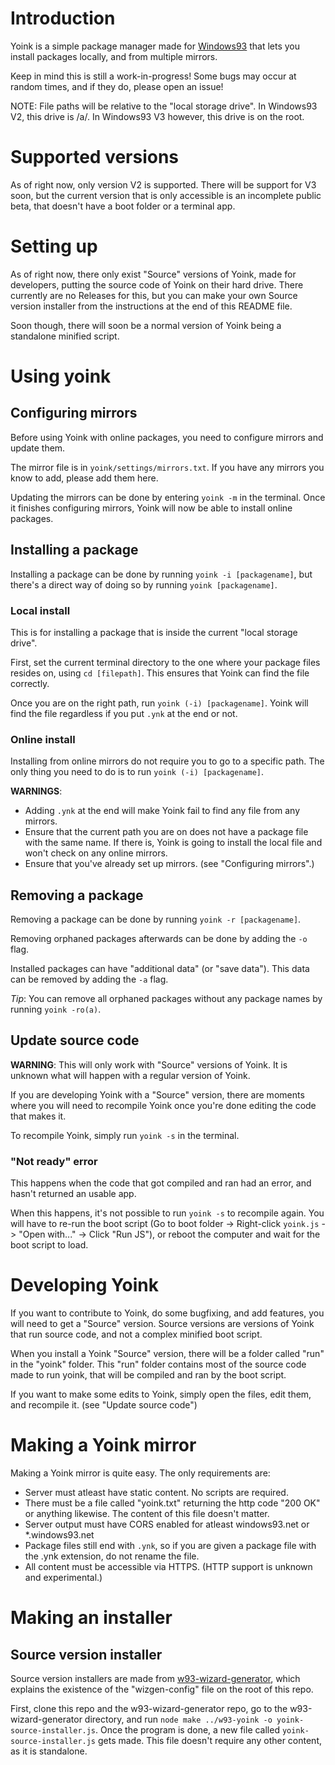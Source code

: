 # Introduction
Yoink is a simple package manager made for [Windows93](https://windows93.net) that lets you install packages locally, and from multiple mirrors.

Keep in mind this is still a work-in-progress! Some bugs may occur at random times, and if they do, please open an issue!

NOTE: File paths will be relative to the "local storage drive". In Windows93 V2, this drive is /a/. In Windows93 V3 however, this drive is on the root.

# Supported versions
As of right now, only version V2 is supported. There will be support for V3 soon, but the current version that is only accessible is an incomplete public beta, that doesn't have a boot folder or a terminal app.

# Setting up
As of right now, there only exist "Source" versions of Yoink, made for developers, putting the source code of Yoink on their hard drive.
There currently are no Releases for this, but you can make your own Source version installer from the instructions at the end of this README file.

Soon though, there will soon be a normal version of Yoink being a standalone minified script.

# Using yoink
## Configuring mirrors
Before using Yoink with online packages, you need to configure mirrors and update them.

The mirror file is in `yoink/settings/mirrors.txt`. If you have any mirrors you know to add, please add them here.

Updating the mirrors can be done by entering `yoink -m` in the terminal. Once it finishes configuring mirrors, Yoink will now be able to install online packages.

## Installing a package
Installing a package can be done by running `yoink -i [packagename]`, but there's a direct way of doing so by running `yoink [packagename]`.
### Local install
This is for installing a package that is inside the current "local storage drive".

First, set the current terminal directory to the one where your package files resides on, using `cd [filepath]`. This ensures that Yoink can find the file correctly.

Once you are on the right path, run `yoink (-i) [packagename]`. Yoink will find the file regardless if you put `.ynk` at the end or not.
### Online install
Installing from online mirrors do not require you to go to a specific path. The only thing you need to do is to run `yoink (-i) [packagename]`.

**WARNINGS**:
- Adding `.ynk` at the end will make Yoink fail to find any file from any mirrors.
- Ensure that the current path you are on does not have a package file with the same name. If there is, Yoink is going to install the local file and won't check on any online mirrors.
- Ensure that you've already set up mirrors. (see "Configuring mirrors".)

## Removing a package
Removing a package can be done by running `yoink -r [packagename]`.

Removing orphaned packages afterwards can be done by adding the `-o` flag.

Installed packages can have "additional data" (or "save data"). This data can be removed by adding the `-a` flag.

*Tip*: You can remove all orphaned packages without any package names by running `yoink -ro(a)`.

## Update source code
**WARNING**: This will only work with "Source" versions of Yoink. It is unknown what will happen with a regular version of Yoink.

If you are developing Yoink with a "Source" version, there are moments where you will need to recompile Yoink once you're done editing the code that makes it.

To recompile Yoink, simply run `yoink -s` in the terminal.

### "Not ready" error
This happens when the code that got compiled and ran had an error, and hasn't returned an usable app.

When this happens, it's not possible to run `yoink -s` to recompile again.
You will have to re-run the boot script (Go to boot folder -> Right-click `yoink.js` -> "Open with..." -> Click "Run JS"), or reboot the computer and wait for the boot script to load.

# Developing Yoink
If you want to contribute to Yoink, do some bugfixing, and add features, you will need to get a "Source" version.
Source versions are versions of Yoink that run source code, and not a complex minified boot script.

When you install a Yoink "Source" version, there will be a folder called "run" in the "yoink" folder.
This "run" folder contains most of the source code made to run yoink, that will be compiled and ran by the boot script.

If you want to make some edits to Yoink, simply open the files, edit them, and recompile it. (see "Update source code")

# Making a Yoink mirror
Making a Yoink mirror is quite easy. The only requirements are:
- Server must atleast have static content. No scripts are required.
- There must be a file called "yoink.txt" returning the http code "200 OK" or anything likewise. The content of this file doesn't matter.
- Server output must have CORS enabled for atleast windows93.net or *.windows93.net
- Package files still end with `.ynk`, so if you are given a package file with the .ynk extension, do not rename the file.
- All content must be accessible via HTTPS. (HTTP support is unknown and experimental.)

# Making an installer
## Source version installer
Source version installers are made from [w93-wizard-generator](https://github.com/Ponali/w93-wizard-generator), which explains the existence of the "wizgen-config" file on the root of this repo.

First, clone this repo and the w93-wizard-generator repo, go to the w93-wizard-generator directory, and run `node make ../w93-yoink -o yoink-source-installer.js`.
Once the program is done, a new file called `yoink-source-installer.js` gets made. This file doesn't require any other content, as it is standalone.
